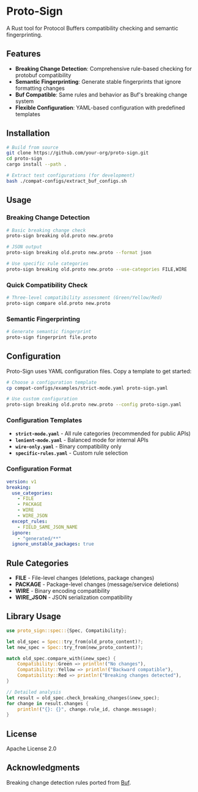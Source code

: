 # Proto-Sign

A Rust tool for Protocol Buffers compatibility checking and semantic fingerprinting.

## Features

- **Breaking Change Detection**: Comprehensive rule-based checking for protobuf compatibility
- **Semantic Fingerprinting**: Generate stable fingerprints that ignore formatting changes
- **Buf Compatible**: Same rules and behavior as Buf's breaking change system
- **Flexible Configuration**: YAML-based configuration with predefined templates

## Installation

```bash
# Build from source
git clone https://github.com/your-org/proto-sign.git
cd proto-sign
cargo install --path .

# Extract test configurations (for development)
bash ./compat-configs/extract_buf_configs.sh
```

## Usage

### Breaking Change Detection

```bash
# Basic breaking change check
proto-sign breaking old.proto new.proto

# JSON output
proto-sign breaking old.proto new.proto --format json

# Use specific rule categories
proto-sign breaking old.proto new.proto --use-categories FILE,WIRE
```

### Quick Compatibility Check

```bash
# Three-level compatibility assessment (Green/Yellow/Red)
proto-sign compare old.proto new.proto
```

### Semantic Fingerprinting

```bash
# Generate semantic fingerprint
proto-sign fingerprint file.proto
```

## Configuration

Proto-Sign uses YAML configuration files. Copy a template to get started:

```bash
# Choose a configuration template
cp compat-configs/examples/strict-mode.yaml proto-sign.yaml

# Use custom configuration
proto-sign breaking old.proto new.proto --config proto-sign.yaml
```

### Configuration Templates

- **`strict-mode.yaml`** - All rule categories (recommended for public APIs)
- **`lenient-mode.yaml`** - Balanced mode for internal APIs  
- **`wire-only.yaml`** - Binary compatibility only
- **`specific-rules.yaml`** - Custom rule selection

### Configuration Format

```yaml
version: v1
breaking:
  use_categories:
    - FILE
    - PACKAGE
    - WIRE
    - WIRE_JSON
  except_rules:
    - FIELD_SAME_JSON_NAME
  ignore:
    - "generated/**"
  ignore_unstable_packages: true
```

## Rule Categories

- **FILE** - File-level changes (deletions, package changes)
- **PACKAGE** - Package-level changes (message/service deletions)
- **WIRE** - Binary encoding compatibility
- **WIRE_JSON** - JSON serialization compatibility

## Library Usage

```rust
use proto_sign::spec::{Spec, Compatibility};

let old_spec = Spec::try_from(old_proto_content)?;
let new_spec = Spec::try_from(new_proto_content)?;

match old_spec.compare_with(&new_spec) {
    Compatibility::Green => println!("No changes"),
    Compatibility::Yellow => println!("Backward compatible"),
    Compatibility::Red => println!("Breaking changes detected"),
}

// Detailed analysis
let result = old_spec.check_breaking_changes(&new_spec);
for change in result.changes {
    println!("{}: {}", change.rule_id, change.message);
}
```

## License

Apache License 2.0

## Acknowledgments

Breaking change detection rules ported from [Buf](https://github.com/bufbuild/buf).